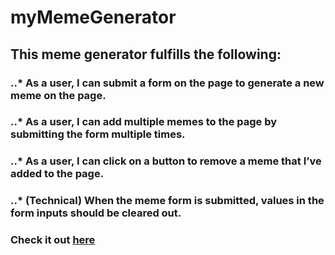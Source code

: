 # myMemeGenerator

## This meme generator fulfills the following:

### ..* As a user, I can submit a form on the page to generate a new meme on the page.
### ..* As a user, I can add multiple memes to the page by submitting the form multiple times.
### ..* As a user, I can click on a button to remove a meme that I’ve added to the page.
### ..* (Technical) When the meme form is submitted, values in the form inputs should be cleared out.

### Check it out [here](http://my-meme-generator.bitballoon.com/)
